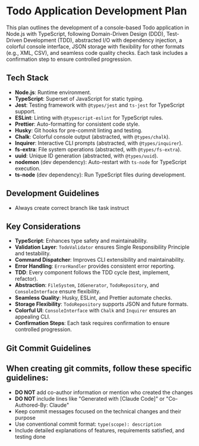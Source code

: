 # Todo Application Development Plan

This plan outlines the development of a console-based Todo application in Node.js with TypeScript, following Domain-Driven Design (DDD), Test-Driven Development (TDD), abstracted I/O with dependency injection, a colorful console interface, JSON storage with flexibility for other formats (e.g., XML, CSV), and seamless code quality checks. Each task includes a confirmation step to ensure controlled progression.

## Tech Stack
- **Node.js**: Runtime environment.
- **TypeScript**: Superset of JavaScript for static typing.
- **Jest**: Testing framework with `@types/jest` and `ts-jest` for TypeScript support.
- **ESLint**: Linting with `@typescript-eslint` for TypeScript rules.
- **Prettier**: Auto-formatting for consistent code style.
- **Husky**: Git hooks for pre-commit linting and testing.
- **Chalk**: Colorful console output (abstracted, with `@types/chalk`).
- **Inquirer**: Interactive CLI prompts (abstracted, with `@types/inquirer`).
- **fs-extra**: File system operations (abstracted, with `@types/fs-extra`).
- **uuid**: Unique ID generation (abstracted, with `@types/uuid`).
- **nodemon** (dev dependency): Auto-restart with `ts-node` for TypeScript execution.
- **ts-node** (dev dependency): Run TypeScript files during development.

## Development Guidelines

- Always create correct branch like task instruct

## Key Considerations
- **TypeScript**: Enhances type safety and maintainability.
- **Validation Layer**: `TodoValidator` ensures Single Responsibility Principle and testability.
- **Command Dispatcher**: Improves CLI extensibility and maintainability.
- **Error Handling**: `ErrorHandler` provides consistent error reporting.
- **TDD**: Every component follows the TDD cycle (test, implement, refactor).
- **Abstraction**: `FileSystem`, `IdGenerator`, `TodoRepository`, and `ConsoleInterface` ensure flexibility.
- **Seamless Quality**: Husky, ESLint, and Prettier automate checks.
- **Storage Flexibility**: `TodoRepository` supports JSON and future formats.
- **Colorful UI**: `ConsoleInterface` with `Chalk` and `Inquirer` ensures an appealing CLI.
- **Confirmation Steps**: Each task requires confirmation to ensure controlled progression.
## Git Commit Guidelines

## When creating git commits, follow these specific guidelines:
- **DO NOT** add co-author information or mention who created the changes
- **DO NOT** include lines like "Generated with [Claude Code]" or "Co-Authored-By: Claude"
- Keep commit messages focused on the technical changes and their purpose
- Use conventional commit format: `type(scope): description`
- Include detailed explanations of features, requirements satisfied, and testing done